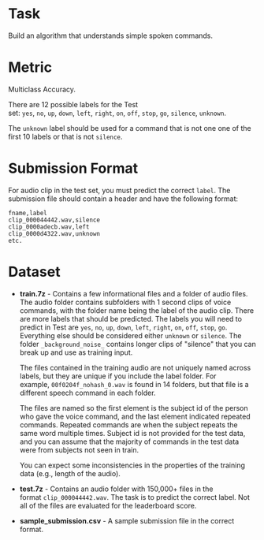 # Task

Build an algorithm that understands simple spoken commands.

# Metric

Multiclass Accuracy.

There are 12 possible labels for the Test set: `yes`, `no`, `up`, `down`, `left`, `right`, `on`, `off`, `stop`, `go`, `silence`, `unknown`.

The `unknown` label should be used for a command that is not one one of the first 10 labels or that is not `silence`.

# Submission Format

For audio clip in the test set, you must predict the correct `label`. The submission file should contain a header and have the following format:

```
fname,label
clip_000044442.wav,silence
clip_0000adecb.wav,left
clip_0000d4322.wav,unknown
etc.
```

# Dataset

- **train.7z** - Contains a few informational files and a folder of audio files. The audio folder contains subfolders with 1 second clips of voice commands, with the folder name being the label of the audio clip. There are more labels that should be predicted. The labels you will need to predict in Test are `yes`, `no`, `up`, `down`, `left`, `right`, `on`, `off`, `stop`, `go`. Everything else should be considered either `unknown` or `silence`. The folder `_background_noise_` contains longer clips of "silence" that you can break up and use as training input.
    
    The files contained in the training audio are not uniquely named across labels, but they are unique if you include the label folder. For example, `00f0204f_nohash_0.wav` is found in 14 folders, but that file is a different speech command in each folder.
    
    The files are named so the first element is the subject id of the person who gave the voice command, and the last element indicated repeated commands. Repeated commands are when the subject repeats the same word multiple times. Subject id is not provided for the test data, and you can assume that the majority of commands in the test data were from subjects not seen in train.
    
    You can expect some inconsistencies in the properties of the training data (e.g., length of the audio).
    
- **test.7z** - Contains an audio folder with 150,000+ files in the format `clip_000044442.wav`. The task is to predict the correct label. Not all of the files are evaluated for the leaderboard score.
- **sample_submission.csv** - A sample submission file in the correct format.